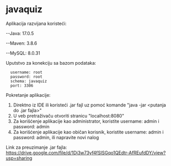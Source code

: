 # javaquiz
 
Aplikacija razvijana koristeći:

--Java: 17.0.5

--Maven: 3.8.6

--MySQL: 8.0.31
	
Uputstvo za konekciju sa bazom podataka:

	  username: root
	  password: root
	  schema: javaquiz
	  port: 3306
	
Pokretanje aplikacije:

1. Direktno iz IDE ili koristeći .jar fajl uz pomoć komande "java -jar <putanja do .jar fajla>"
2. U veb pretraživaču otvoriti stranicu "localhost:8080"
3. Za korišćenje aplikacije kao administrator, koristite username: admin i password: admin
4. Za korišćenje aplikacije kao običan korisnik, koristite username: admin i password: admin, ili napravite novi nalog

Link za preuzimanje .jar fajla:
   https://drive.google.com/file/d/1Dj3w73yf4fSISGqo1QEdtr-AfREufdDY/view?usp=sharing
